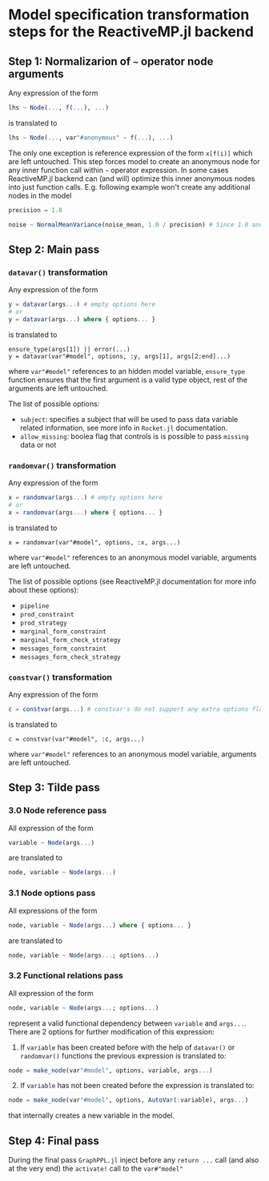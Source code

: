 # Model specification transformation steps for the ReactiveMP.jl backend

## Step 1: Normalizarion of `~` operator node arguments

Any expression of the form 

```julia
lhs ~ Node(..., f(...), ...)
``` 

is translated to

```julia
lhs ~ Node(..., var"#anonymous" ~ f(...), ...)
```

The only one exception is reference expression of the form `x[f(i)]` which are left untouched. This step forces model to create an anonymous node for any inner function call within `~` operator expression. In some cases ReactiveMP.jl backend can (and will) optimize this inner anonymous nodes into just function calls. E.g. following example won't create any additional nodes in the model 

```julia
precision = 1.0

noise ~ NormalMeanVariance(noise_mean, 1.0 / precision) # Since 1.0 and precision are constants inference backend can just apply `/` function to them `/(1.0, precision)`.
```

## Step 2: Main pass

### `datavar()` transformation

Any expression of the form 

```julia
y = datavar(args...) # empty options here
# or 
y = datavar(args...) where { options... }
```

is translated to 

```
ensure_type(args[1]) || error(...)
y = datavar(var"#model", options, :y, args[1], args[2:end]...)
```

where `var"#model"` references to an hidden model variable, `ensure_type` function ensures that the first argument is a valid type object, rest of the arguments are left untouched. 

The list of possible options:
- `subject`: specifies a subject that will be used to pass data variable related information, see more info in `Rocket.jl` documentation.
- `allow_missing`: boolea flag that controls is is possible to pass `missing` data or not

### `randomvar()` transformation

Any expression of the form 

```julia
x = randomvar(args...) # empty options here
# or
x = randomvar(args...) where { options... }
```

is translated to 

```
x = randomvar(var"#model", options, :x, args...)
```

where `var"#model"` references to an anonymous model variable, arguments are left untouched. 

The list of possible options (see ReactiveMP.jl documentation for more info about these options):
- `pipeline`
- `prod_constraint`
- `prod_strategy`
- `marginal_form_constraint`
- `marginal_form_check_strategy`
- `messages_form_constraint`
- `messages_form_check_strategy`

### `constvar()` transformation

Any expression of the form 

```julia
c = constvar(args...) # constvar's do not support any extra options flags
```

is translated to 

```
c = constvar(var"#model", :c, args...)
```

where `var"#model"` references to an anonymous model variable, arguments are left untouched.

## Step 3: Tilde pass

### 3.0 Node reference pass

All expression of the form 

```julia
variable ~ Node(args...)
```

are translated to 

```julia
node, variable ~ Node(args...)
```

### 3.1 Node options pass

All expressions of the form 

```julia
node, variable ~ Node(args...) where { options... }
```

are translated to 

```julia
node, variable ~ Node(args...; options...)
```

### 3.2 Functional relations pass

All expression of the form

```julia
node, variable ~ Node(args...; options...)
```

represent a valid functional dependency between `variable` and `args...`. There are 2 options for further modification of this expression: 

1. If `variable` has been created before with the help of `datavar()` or `randomvar()` functions the previous expression is translated to:

```julia
node = make_node(var"#model", options, variable, args...) 
```

2. If `variable` has not been created before the expression is translated to:

```julia
node = make_node(var"#model", options, AutoVar(:variable), args...)
```

that internally creates a new variable in the model.

## Step 4: Final pass

During the final pass `GraphPPL.jl` inject before any `return ...` call (and also at the very end) the `activate!` call to the `var#"model"`